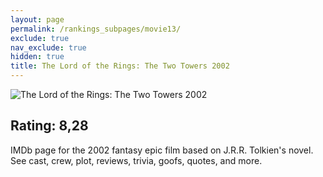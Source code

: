 ```yaml
---
layout: page
permalink: /rankings_subpages/movie13/
exclude: true
nav_exclude: true
hidden: true
title: The Lord of the Rings: The Two Towers 2002
---
```


![The Lord of the Rings: The Two Towers 2002](https://fwcdn.pl/fpo/14/51/31451/7877022_1.7.webp)
    
## Rating: 8,28


IMDb page for the 2002 fantasy epic film based on J.R.R. Tolkien's novel. See cast, crew, plot, reviews, trivia, goofs, quotes, and more.